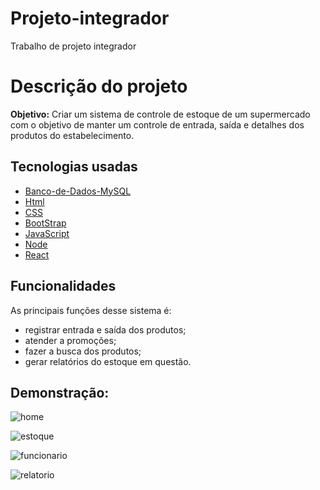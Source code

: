 # Projeto-integrador
Trabalho de projeto integrador
# Descrição do projeto
**Objetivo:** Criar um sistema de controle de estoque de um supermercado com o objetivo de manter um controle de entrada, saída e detalhes dos produtos do estabelecimento.

## Tecnologias usadas 
- [Banco-de-Dados-MySQL](https://www.mysql.com/)
- [Html](https://www.w3schools.com/html/)
- [CSS](https://www.w3schools.com/css/)
- [BootStrap](https://getbootstrap.com/)
- [JavaScript](https://www.javascript.com/) 
- [Node](https://nodejs.org/en/)
- [React](react.com) 

## Funcionalidades 
As principais funções desse sistema é:
- registrar entrada e saída dos produtos;
- atender a promoções;
- fazer a busca dos produtos;
- gerar relatórios do estoque em questão.

## Demonstração:
![home](https://github.com/Renan1102/Projeto-integrador/assets/103040108/f205ce4f-37b6-4f53-8733-add84b8ae9f2)

![estoque](https://github.com/Renan1102/Projeto-integrador/assets/103040108/de28cfb3-575f-4d47-b63b-8f30972b18ac)

![funcionario](https://github.com/Renan1102/Projeto-integrador/assets/103040108/9a61131b-224e-456e-92db-eac24789cd18)

![relatorio](https://github.com/Renan1102/Projeto-integrador/assets/103040108/33d2f60d-a35d-433d-a859-becaadf1266b)

